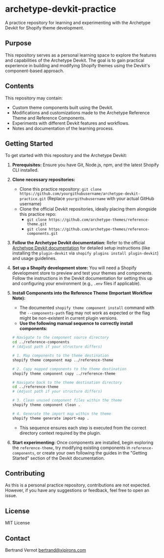 # archetype-devkit-practice

A practice repository for learning and experimenting with the Archetype Devkit for Shopify theme development.

## Purpose

This repository serves as a personal learning space to explore the features and capabilities of the Archetype Devkit. The goal is to gain practical experience in building and modifying Shopify themes using the Devkit's component-based approach.

## Contents

This repository may contain:

*   Custom theme components built using the Devkit.
*   Modifications and customizations made to the Archetype Reference Theme and Reference Components.
*   Experiments with different Devkit features and workflows.
*   Notes and documentation of the learning process.

## Getting Started

To get started with this repository and the Archetype Devkit:

1.  **Prerequisites:** Ensure you have Git, Node.js, npm, and the latest Shopify CLI installed.
2.  **Clone necessary repositories:**
    *   Clone this practice repository: `git clone https://github.com/yourgithubusername/archetype-devkit-practice.git` (Replace `yourgithubusername` with your actual GitHub username)
    *   Clone the official Devkit repositories, ideally placing them alongside this practice repo:
        *   `git clone https://github.com/archetype-themes/reference-theme.git`
        *   `git clone https://github.com/archetype-themes/reference-components.git`
3.  **Follow the Archetype Devkit documentation:** Refer to the official [Archetype Devkit documentation](https://github.com/archetype-themes/devkit) for detailed setup instructions (like installing the `plugin-devkit` via `shopify plugins install plugin-devkit`) and usage guidelines.
4.  **Set up a Shopify development store:** You will need a Shopify development store to preview and test your themes and components. Follow the instructions in the Devkit documentation for setting this up and configuring your environment (e.g., `.env` files if applicable).
5.  **Install Components into the Reference Theme (Important Workflow Note):**
    *   The documented `shopify theme component install` command with the `--components-path` flag may not work as expected or the flag might be non-existent in current plugin versions.
    *   **Use the following manual sequence to correctly install components:**

    ```bash
    # Navigate to the component source directory
    cd ../reference-components 
    # (Adjust path if your structure differs)

    # 1. Map components to the theme destination
    shopify theme component map ../reference-theme 

    # 2. Copy mapped components to the theme destination
    shopify theme component copy ../reference-theme

    # Navigate back to the theme destination directory
    cd ../reference-theme
    # (Adjust path if your structure differs)

    # 3. Clean unused component files within the theme
    shopify theme component clean .

    # 4. Generate the import map within the theme
    shopify theme generate import-map . 
    ```
    *   This sequence ensures each step is executed from the correct directory context required by the plugin.

6.  **Start experimenting:** Once components are installed, begin exploring the `reference-theme`, try modifying existing components in `reference-components`, or create your own following the guides in the "Getting Started" section of the Devkit documentation.

## Contributing

As this is a personal practice repository, contributions are not expected. However, if you have any suggestions or feedback, feel free to open an issue.

## License

MIT License

## Contact

Bertrand Vernot
bertrand@xipirons.com